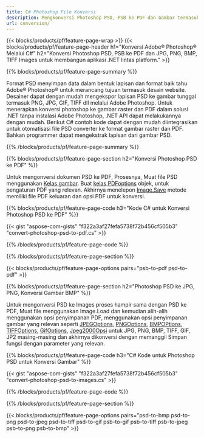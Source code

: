 ```yaml
---
title: C# Photoshop File Konversi
description: Mengkonversi Photoshop PSD, PSB ke PDF dan Gambar termasuk BMP, JPG, PNG, TIFF dengan beberapa baris kode C# melalui pustaka .NET.
url: conversion/
---
```


{{< blocks/products/pf/feature-page-wrap >}}
{{< blocks/products/pf/feature-page-header h1="Konversi Adobe® Photoshop® Melalui C#" h2="Konversi Photoshop PSD, PSB ke PDF dan JPG, PNG, BMP, TIFF Images untuk membangun aplikasi .NET lintas platform." >}}

{{% blocks/products/pf/feature-page-summary %}}

Format PSD menyimpan data dalam bentuk lapisan dan format baik tahu Adobe® Photoshop® untuk merancang tujuan termasuk desain website. Desainer dapat dengan mudah mengekspor lapisan PSD ke gambar tunggal termasuk PNG, JPG, GIF, TIFF dll melalui Adobe Photoshop. Untuk menerapkan konversi photoshop ke gambar raster dan PDF dalam solusi .NET tanpa instalasi Adobe Photoshop, .NET API dapat melakukannya dengan mudah. Berikut C# contoh kode dapat dengan mudah diintegrasikan untuk otomatisasi file PSD converter ke format gambar raster dan PDF. Bahkan programmer dapat mengekstrak lapisan dari gambar PSD.


{{% /blocks/products/pf/feature-page-summary %}}

{{% blocks/products/pf/feature-page-section h2="Konversi Photoshop PSD ke PDF" %}}

Untuk mengonversi dokumen PSD ke PDF, Prosesnya, Muat file PSD menggunakan [Kelas gambar](https://apireference.aspose.com/net/psd/aspose.psd/image). Buat [kelas PDFoptions](https://apireference.aspose.com/net/psd/aspose.psd.imageoptions/pdfoptions) objek, untuk pengaturan PDF yang relevan. Akhirnya menelepon [Image.Save](https://apireference.aspose.com/net/psd/aspose.psd.image/save/methods/3) metode memiliki file PDF keluaran dan opsi PDF untuk konversi.

{{% blocks/products/pf/feature-page-code h3="Kode C# untuk Konversi Photoshop PSD ke PDF" %}}

{{< gist "aspose-com-gists" "f322a3af27fefa5738f72b456cf505b3" "convert-photoshop-psd-to-pdf.cs" >}}

{{% /blocks/products/pf/feature-page-code %}}

{{% /blocks/products/pf/feature-page-section %}}

{{< blocks/products/pf/feature-page-options pairs="psb-to-pdf psd-to-pdf" >}}

{{% blocks/products/pf/feature-page-section h2="Photoshop PSD ke JPG, PNG, Konversi Gambar BMP" %}}

Untuk mengonversi PSD ke Images proses hampir sama dengan PSD ke PDF, Muat file menggunakan Image.Load dan kemudian alih-alih menggunakan opsi penyimpanan PDF, menggunakan opsi penyimpanan gambar yang relevan seperti [JPEGOptions](https://apireference.aspose.com/net/psd/aspose.psd.imageoptions/jpegoptions), [PNGOptions](https://apireference.aspose.com/net/psd/aspose.psd.imageoptions/pngoptions),  [BMPOPtions](https://apireference.aspose.com/net/psd/aspose.psd.imageoptions/bmpoptions), [TIFFOptions](https://apireference.aspose.com/net/psd/aspose.psd.imageoptions/tiffoptions),  [GifOptions](https://apireference.aspose.com/net/psd/aspose.psd.imageoptions/gifoptions), [Jpeg2000Opsi](https://apireference.aspose.com/net/psd/aspose.psd.imageoptions/jpeg2000options) untuk JPG, PNG, BMP, TIFF, GIF, JP2 masing-masing dan akhirnya dikonversi dengan memanggil Simpan fungsi dengan parameter yang relevan.


{{% blocks/products/pf/feature-page-code h3="C# Kode untuk Photoshop PSD untuk Konversi Gambar" %}}

{{< gist "aspose-com-gists" "f322a3af27fefa5738f72b456cf505b3" "convert-photoshop-psd-to-images.cs" >}}

{{% /blocks/products/pf/feature-page-code %}}

{{% /blocks/products/pf/feature-page-section %}}

{{< blocks/products/pf/feature-page-options pairs="psd-to-bmp psd-to-png psd-to-jpeg psd-to-tiff psd-to-gif psb-to-gif psb-to-tiff psb-to-jpeg psb-to-png psb-to-bmp" >}}
